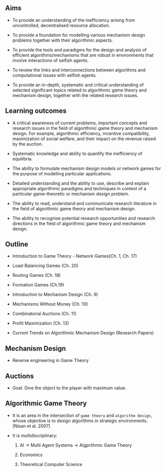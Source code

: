 ## Aims

- To provide an understanding of the inefficiency arising from uncontrolled, decentralised resource allocation.

- To provide a foundation for modelling various mechanism design problems together with their algorithmic aspects.

- To provide the tools and paradigms for the design and analysis of efficient algorithms/mechanisms that are robust in environments that involve interactions of selfish agents.

- To review the links and interconnections between algorithms and computational issues with selfish agents.

- To provide an in-depth, systematic and critical understanding of selected significant topics related to algorithmic game theory and mechanism design, together with the related research issues.

## Learning outcomes

- A critical awareness of current problems, important concepts and research issues in the field of algorithmic game theory and mechanism design. For example, algorithmic efficiency, incentive compatibility, maximization of social welfare, and their impact on the revenue raised by the auction.

- Systematic knowledge and ability to quantify the inefficiency of equilibria.

- The ability to formulate mechanism design models or network games for the purpose of modelling particular applications.

- Detailed understanding and the ability to use, describe and explain appropriate algorithmic paradigms and techniques in context of a particular game-theoretic or mechanism design problem.

- The ability to read, understand and communicate research literature in the field of algorithmic game theory and mechanism design.

- The ability to recognise potential research opportunities and research directions in the field of algorithmic game theory and mechanism design.

## Outline

- Introduction to Game Theory - Network Games(Ch. 1, Ch. 17)

- Load-Balancing Games (Ch. 20)

- Routing Games (Ch. 18)

- Formation Games (Ch.19)

- Introduction to Mechanism Design (Ch. 9)

- Mechanisms Without Money (Ch. 10)

- Combinatorial Auctions (Ch. 11)

- Profit Maximization (Ch. 13)

- Current Trends on Algorithmic Mechanism Design (Research Papers)

## Mechanism Design

- Reverse engineering in Game Theory

## Auctions

- Goal: Give the object to the player with maximum value.

## Algorithmic Game Theory

- It is an area in the intersection of `game theory` and `algorithm design`, whose objective is to design algorithms in strategic environments. [Nisan et al. 2007]

- It is multidiscriplinary:

  1. AI -> Multi Agent Systems -> Algprithmic Game Theory

  2. Economics

  3. Theoretical Computer Science
